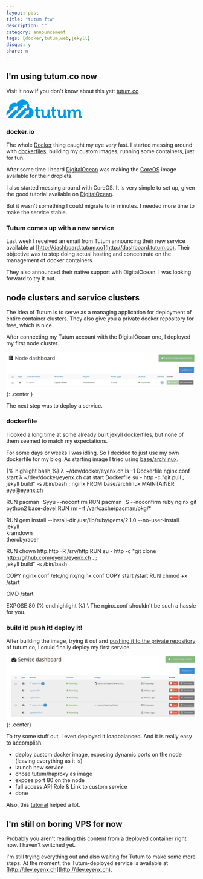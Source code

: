 ```yaml
---
layout: post
title: "tutum ftw"
description: ""
category: announcement
tags: [docker,tutum,web,jekyll]
disqus: y
share: n
---
```


## I'm using tutum.co now

Visit it now if you don't know about this yet: [tutum.co](http://tutum.co)

[![tutum logo](/img/p/20141003_1.png)](http://tutum.co)

### docker.io

The whole [Docker](http://docker.io) thing caught my eye very fast. I started messing around with [dockerfiles](http://docs.docker.com/reference/builder/), building my custom images, running some containers, just for fun.

After some time I heard [DigitalOcean](https://www.digitalocean.com/company/blog/coreos-now-available-on-digitalocean/) was making the [CoreOS](http://coreos.com) image available for their droplets.

I also started messing around with CoreOS. It is very simple to set up, given the good tutorial available on [DigitalOcean](https://www.digitalocean.com/community/tutorials/how-to-set-up-a-coreos-cluster-on-digitalocean).

But it wasn't something I could migrate to in minutes. I needed more time to make the service stable.

### Tutum comes up with a new service

Last week I received an email from Tutum announcing their new service available at [http://dashboard.tutum.co](http://dashboard.tutum.co). Their objective was to stop doing actual hosting and concentrate on the management of docker containers.

They also announced their native support with DigitalOcean. I was looking forward to try it out.

## node clusters and service clusters

The idea of Tutum is to serve as a managing application for deployment of entire container clusters. They also give you a private docker repository for free, which is nice.

After connecting my Tutum account with the DigitalOcean one, I deployed my first node cluster.

![node dashboard](/img/p/20141003_2.png){: .center }


The next step was to deploy a service.

### dockerfile

I looked a long time at some already built jekyll dockerfiles, but none of them seemed to match my expectations.

For some days or weeks I was idling. So I decided to just use my own dockerfile for my blog. As starting image I tried using [base/archlinux](https://registry.hub.docker.com/u/base/archlinux/).


{% highlight bash %}
λ ~/dev/docker/eyenx.ch ls -1
Dockerfile
nginx.conf
start
λ ~/dev/docker/eyenx.ch cat start Dockerfile
su - http -c "git pull ; jekyll build" -s /bin/bash ; nginx
FROM base/archlinux
MAINTAINER eye@eyenx.ch

RUN pacman -Syyu --noconfirm
RUN pacman -S --noconfirm ruby nginx git python2 base-devel
RUN rm -rf /var/cache/pacman/pkg/*

RUN gem install --install-dir /usr/lib/ruby/gems/2.1.0 --no-user-install \
  jekyll \
  kramdown \
  therubyracer


RUN chown http.http -R /srv/http
RUN su - http -c "git clone http://github.com/eyenx/eyenx.ch . ; \
jekyll build" -s /bin/bash

COPY nginx.conf /etc/nginx/nginx.conf
COPY start /start
RUN chmod +x /start

CMD /start

EXPOSE 80
{% endhighlight %}
\\
The nginx.conf shouldn't be such a hassle for you.

### build it! push it! deploy it!

After building the image, trying it out and [pushing it to the private repository](http://support.tutum.co/support/solutions/articles/5000012183-private) of tutum.co, I could finally deploy my first service.

![service dashboard](/img/p/20141003_3.png){: .center}

To try some stuff out, I even deployed it loadbalanced. And it is really easy to accomplish.

- deploy custom docker image, exposing dynamic ports on the node (leaving everything as it is)
- launch new service
- chose tutum/haproxy as image
- expose port 80 on the node
- full access API Role & Link to custom service
- done

Also, this [tutorial](http://support.tutum.co/support/solutions/articles/5000050235-load-balancing-a-web) helped a lot.

## I'm still on boring VPS for now

Probably you aren't reading this content from a deployed container right now. I haven't switched yet.

I'm still trying everything out and also waiting for Tutum to make some more steps. At the moment, the Tutum-deployed service is available at [http://dev.eyenx.ch](http://dev.eyenx.ch).
